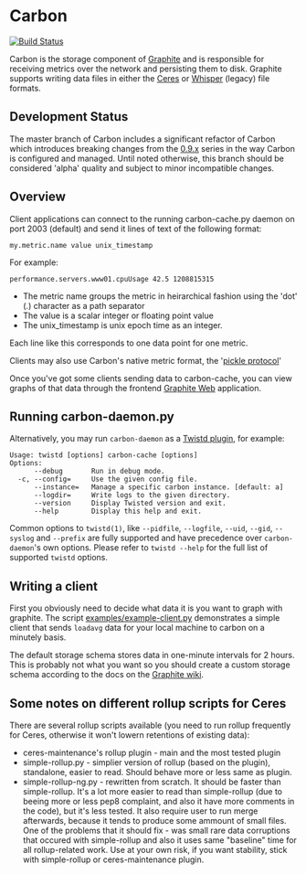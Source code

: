 # Carbon

[![Build Status](https://secure.travis-ci.org/graphite-project/carbon.png?branch=master)](http://travis-ci.org/graphite-project/carbon)

Carbon is the storage component of [Graphite][] and is responsible for
receiving metrics over the network and persisting them to disk. Graphite
supports writing data files in either the [Ceres][] or [Whisper][] (legacy)
file formats.

[Graphite]: https://github.com/graphite-project
[Graphite Web]: https://github.com/graphite-project/graphite-web
[Whisper]: https://github.com/graphite-project/whisper
[Ceres]: https://github.com/graphite-project/ceres

## Development Status
The master branch of Carbon includes a significant refactor of Carbon which
introduces breaking changes from the [0.9.x][] series in the way Carbon is
configured and managed. Until noted otherwise, this branch should be considered
'alpha' quality and subject to minor incompatible changes.

[0.9.x]: https://github.com/graphite-project/carbon/branches/0.9.x

## Overview

Client applications can connect to the running carbon-cache.py daemon on port
2003 (default) and send it lines of text of the following format:

    my.metric.name value unix_timestamp

For example:

    performance.servers.www01.cpuUsage 42.5 1208815315

- The metric name groups the metric in heirarchical fashion using the 'dot' (*.*)
character as a path separator
- The value is a scalar integer or floating point value
- The unix\_timestamp is unix epoch time as an integer.

Each line like this corresponds to one data point for one metric.

Clients may also use Carbon's native metric format, the '[pickle protocol][]'

Once you've got some clients sending data to carbon-cache, you can view
graphs of that data through the frontend [Graphite Web][] application.

[pickle protocol]: http://graphite.readthedocs.org/en/latest/feeding-carbon.html#the-pickle-protocol

## Running carbon-daemon.py

Alternatively, you may run `carbon-daemon` as a
[Twistd plugin][], for example:

    Usage: twistd [options] carbon-cache [options]
    Options:
          --debug       Run in debug mode.
      -c, --config=     Use the given config file.
          --instance=   Manage a specific carbon instance. [default: a]
          --logdir=     Write logs to the given directory.
          --version     Display Twisted version and exit.
          --help        Display this help and exit.

Common options to `twistd(1)`, like `--pidfile`, `--logfile`, `--uid`, `--gid`,
`--syslog` and `--prefix` are fully supported and have precedence over
`carbon-daemon`'s own options. Please refer to `twistd --help` for the full list of
supported `twistd` options.

[Twistd plugin]: http://twistedmatrix.com/documents/current/core/howto/plugin.html

## Writing a client

First you obviously need to decide what data it is you want to graph with
graphite. The script [examples/example-client.py] demonstrates a simple client
that sends `loadavg` data for your local machine to carbon on a minutely basis.

The default storage schema stores data in one-minute intervals for 2 hours.
This is probably not what you want so you should create a custom storage schema
according to the docs on the [Graphite wiki][].

[Graphite wiki]: http://graphite.wikidot.com
[examples/example-client.py]: https://github.com/graphite-project/carbon/blob/master/examples/example-client.py

## Some notes on different rollup scripts for Ceres

There are several rollup scripts available (you need to run rollup frequently for Ceres, otherwise it won't lowern retentions of existing data):

- ceres-maintenance's rollup plugin - main and the most tested plugin
- simple-rollup.py - simplier version of rollup (based on the plugin), standalone, easier to read. Should behave more or less same as plugin.
- simple-rollup-ng.py - rewritten from scratch. It should be faster than simple-rollup. It's a lot more easier to read than simple-rollup (due to
 beeing more or less pep8 complaint, and also it have more comments in the code), but it's less tested. It also require user to run merge
 afterwards, because it tends to produce some ammount of small files. One of the problems that it should fix - was small rare data corruptions that
 occured with simple-rollup and also it uses same "baseline" time for all rollup-related work. Use at your own risk, if you want stability, stick
 with simple-rollup or ceres-maintenance plugin.
